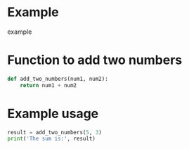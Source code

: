 # Example
example

# Function to add two numbers
```py title="Example" linenums="2" hl_lines="1"
def add_two_numbers(num1, num2):
    return num1 + num2
```
# Example usage
```py
result = add_two_numbers(5, 3)
print('The sum is:', result)
```